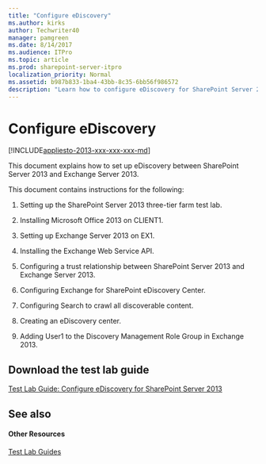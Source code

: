 ```yaml
---
title: "Configure eDiscovery"
ms.author: kirks
author: Techwriter40
manager: pamgreen
ms.date: 8/14/2017
ms.audience: ITPro
ms.topic: article
ms.prod: sharepoint-server-itpro
localization_priority: Normal
ms.assetid: b987b833-1ba4-43bb-8c35-6bb56f986572
description: "Learn how to configure eDiscovery for SharePoint Server 2013 based on the Test Lab Guide: Configure SharePoint Server 2013 in a three-tier farm."
---
```


# Configure eDiscovery

[!INCLUDE[appliesto-2013-xxx-xxx-xxx-md](../includes/appliesto-2013-xxx-xxx-xxx-md.md)]
  
This document explains how to set up eDiscovery between SharePoint Server 2013 and Exchange Server 2013.
  
This document contains instructions for the following:
  
1. Setting up the SharePoint Server 2013 three-tier farm test lab.
    
2. Installing Microsoft Office 2013 on CLIENT1.
    
3. Setting up Exchange Server 2013 on EX1.
    
4. Installing the Exchange Web Service API.
    
5. Configuring a trust relationship between SharePoint Server 2013 and Exchange Server 2013.
    
6. Configuring Exchange for SharePoint eDiscovery Center.
    
7. Configuring Search to crawl all discoverable content.
    
8. Creating an eDiscovery center.
    
9. Adding User1 to the Discovery Management Role Group in Exchange 2013.
    
## Download the test lab guide

[Test Lab Guide: Configure eDiscovery for SharePoint Server 2013](https://go.microsoft.com/fwlink/p/?LinkId=299242)
  
## See also

#### Other Resources

[Test Lab Guides](https://go.microsoft.com/fwlink/p/?LinkId=202817)

